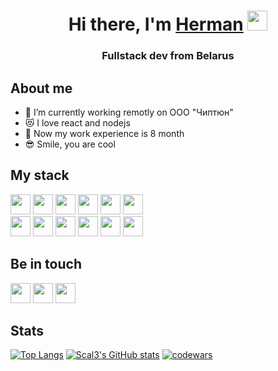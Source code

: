<h1 align="center">Hi there, I'm <a href="https://scal3.github.io/resume/" target="_blank">Herman</a> 
<img src="https://github.com/blackcater/blackcater/raw/main/images/Hi.gif" height="32"/></h1>
<h3 align="center">Fullstack dev from Belarus</h3>

<h2 align="left">About me</h2>
<ul>
  <li>🔭 I’m currently working remotly on ООО "Чиптюн"</li>
  <li>😻 I love react and nodejs </li>
  <li>💼 Now my work experience is 8 month </li>
  <li>😎 Smile, you are cool </li>
</ul>

<h2 align="left">My stack</h2>
<div>
  <div>
    <img src="https://img.shields.io/badge/html5-%23E34F26.svg?style=for-the-badge&logo=html5&logoColor=white" height="32"/>
    <img src="https://img.shields.io/badge/typescript-%23007ACC.svg?style=for-the-badge&logo=typescript&logoColor=white" height="32"/>
    <img src="https://img.shields.io/badge/javascript-%23323330.svg?style=for-the-badge&logo=javascript&logoColor=%23F7DF1E" height="32"/>
    <img src="https://img.shields.io/badge/node.js-6DA55F?style=for-the-badge&logo=node.js&logoColor=white" height="32"/>
    <img src="https://img.shields.io/badge/express.js-%23404d59.svg?style=for-the-badge&logo=express&logoColor=%2361DAFB" height="32"/>
    <img src="https://img.shields.io/badge/nestjs-%23E0234E.svg?style=for-the-badge&logo=nestjs&logoColor=white" height="32"/>
  </div>

  <div>
    <img src="https://img.shields.io/badge/react-%2320232a.svg?style=for-the-badge&logo=react&logoColor=%2361DAFB" height="32"/>
    <img src="https://img.shields.io/badge/React_Router-CA4245?style=for-the-badge&logo=react-router&logoColor=white" height="32"/>
    <img src="https://img.shields.io/badge/redux-%23593d88.svg?style=for-the-badge&logo=redux&logoColor=white" height="32"/>
    <img src="https://img.shields.io/badge/webpack-%238DD6F9.svg?style=for-the-badge&logo=webpack&logoColor=black" height="32"/>
    <img src="https://img.shields.io/badge/postgres-%23316192.svg?style=for-the-badge&logo=postgresql&logoColor=white" height="32"/>
    <img src="https://img.shields.io/badge/MongoDB-%234ea94b.svg?style=for-the-badge&logo=mongodb&logoColor=white" height="32"/>
  </div>
</div>

<h2 align="left">Be in touch</h2>
 <a href="https://t.me/Scal3" target="_blank"><img src="https://img.shields.io/badge/-Telegram-blue" height="32"/></a>
 <a href="https://www.linkedin.com/in/herman-barodzich-b794b4229/" target="_blank"><img src="https://img.shields.io/badge/-LinkedIn-brightgreen" height="32"/></a>
 <img src="https://img.shields.io/badge/mail-cool.goga501%40gmail.com-orange" height="32"/>
 
 
<h2 align="left">Stats</h2>

[![Top Langs](https://github-readme-stats.vercel.app/api/top-langs/?username=Scal3)](https://github.com/anuraghazra/github-readme-stats)
[![Scal3's GitHub stats](https://github-readme-stats.vercel.app/api?username=Scal3)](https://github.com/anuraghazra/github-readme-stats)
[![codewars](https://www.codewars.com/users/Scal3/badges/small)](https://www.codewars.com/users/Scal3)

